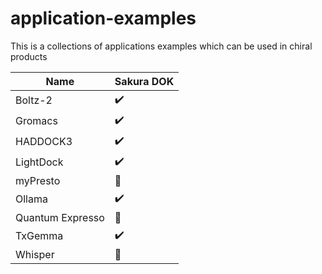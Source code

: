 # application-examples

This is a collections of applications examples which can be used in chiral products

| Name                  | Sakura DOK            |
| ---                   | ---                   |
| Boltz-2               | :heavy_check_mark:    |
| Gromacs               | :heavy_check_mark:    |
| HADDOCK3              | :heavy_check_mark:    |
| LightDock             | :heavy_check_mark:    |
| myPresto              | :construction:        |
| Ollama                | :heavy_check_mark:    |
| Quantum Expresso      | :construction:        |
| TxGemma               | :heavy_check_mark:    |
| Whisper               | :construction:        |

